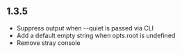 1.3.5
------------------
- Suppress output when --quiet is passed via CLI
- Add a default empty string when opts.root is undefined
- Remove stray console
